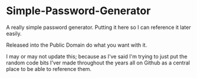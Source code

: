 # Simple-Password-Generator
A really simple password generator. Putting it here so I can reference it later easily.


Released into the Public Domain do what you want with it.


I may or may not update this; because as I've said I'm trying to just put the random code bits I'ver made throughout the years all on Github as a central place to be able to reference them.
